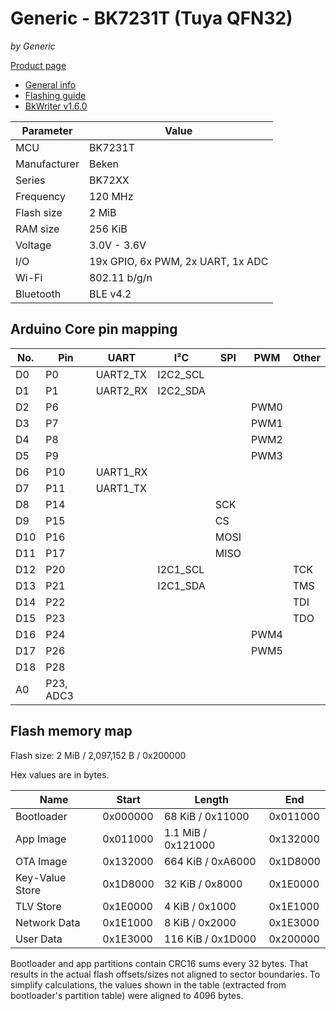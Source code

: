 # Generic - BK7231T (Tuya QFN32)

*by Generic*

[Product page](https://kuba2k2.github.io/libretuya/boards/generic-bk7231t-qfn32-tuya/)

- [General info](../../docs/platform/beken-72xx/README.md)
- [Flashing guide](../../docs/platform/beken-72xx/flashing.md)
- [BkWriter v1.6.0](https://images.tuyacn.com/smart/bk_writer1.60/bk_writer1.60.exe)

Parameter    | Value
-------------|----------------------------------
MCU          | BK7231T
Manufacturer | Beken
Series       | BK72XX
Frequency    | 120 MHz
Flash size   | 2 MiB
RAM size     | 256 KiB
Voltage      | 3.0V - 3.6V
I/O          | 19x GPIO, 6x PWM, 2x UART, 1x ADC
Wi-Fi        | 802.11 b/g/n
Bluetooth    | BLE v4.2

## Arduino Core pin mapping

No. | Pin       | UART     | I²C      | SPI  | PWM  | Other
----|-----------|----------|----------|------|------|------
D0  | P0        | UART2_TX | I2C2_SCL |      |      |
D1  | P1        | UART2_RX | I2C2_SDA |      |      |
D2  | P6        |          |          |      | PWM0 |
D3  | P7        |          |          |      | PWM1 |
D4  | P8        |          |          |      | PWM2 |
D5  | P9        |          |          |      | PWM3 |
D6  | P10       | UART1_RX |          |      |      |
D7  | P11       | UART1_TX |          |      |      |
D8  | P14       |          |          | SCK  |      |
D9  | P15       |          |          | CS   |      |
D10 | P16       |          |          | MOSI |      |
D11 | P17       |          |          | MISO |      |
D12 | P20       |          | I2C1_SCL |      |      | TCK
D13 | P21       |          | I2C1_SDA |      |      | TMS
D14 | P22       |          |          |      |      | TDI
D15 | P23       |          |          |      |      | TDO
D16 | P24       |          |          |      | PWM4 |
D17 | P26       |          |          |      | PWM5 |
D18 | P28       |          |          |      |      |
A0  | P23, ADC3 |          |          |      |      |

## Flash memory map

Flash size: 2 MiB / 2,097,152 B / 0x200000

Hex values are in bytes.

Name            | Start    | Length             | End
----------------|----------|--------------------|---------
Bootloader      | 0x000000 | 68 KiB / 0x11000   | 0x011000
App Image       | 0x011000 | 1.1 MiB / 0x121000 | 0x132000
OTA Image       | 0x132000 | 664 KiB / 0xA6000  | 0x1D8000
Key-Value Store | 0x1D8000 | 32 KiB / 0x8000    | 0x1E0000
TLV Store       | 0x1E0000 | 4 KiB / 0x1000     | 0x1E1000
Network Data    | 0x1E1000 | 8 KiB / 0x2000     | 0x1E3000
User Data       | 0x1E3000 | 116 KiB / 0x1D000  | 0x200000

Bootloader and app partitions contain CRC16 sums every 32 bytes. That results in the actual flash offsets/sizes not aligned to sector boundaries. To simplify calculations, the values shown in the table (extracted from bootloader's partition table) were aligned to 4096 bytes.
